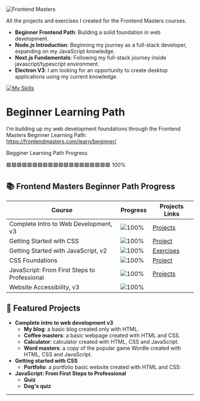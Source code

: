 ![Frontend Masters](https://static.frontendmasters.com/assets/brand/logos/full.png)

All the projects and exercises I created for the Frontend Masters courses.

- **Beginner Frontend Path**: Building a solid foundation in web development.
- **Node.js Introduction**: Beginning my journey as a full-stack developer, expanding on my JavaScript knowledge.
- **Next.js Fundamentals**: Following my full-stack journey inside javascript/typescript environment.
- **Electron V3**: I am looking for an opportunity to create desktop applications using my current knowledge.

[![My Skills](https://skillicons.dev/icons?i=html,css,js,nodejs,nextjs,t&theme=light)](https://skillicons.dev)

# Beginner Learning Path

I'm building up my web development foundations through the Frontend Masters Beginner Learning Path:
https://frontendmasters.com/learn/beginner/

Begginer Learning Path Progress

🟩🟩🟩🟩🟩🟩🟩🟩🟩🟩🟩🟩🟩🟩🟩🟩🟩🟩🟩🟩 100%

## 📚 Frontend Masters Beginner Path Progress

| Course                                       | Progress                              | Projects Links                                                                                                 |
| -------------------------------------------- | ------------------------------------- | -------------------------------------------------------------------------------------------------------------- |
| Complete Intro to Web Development, v3        | ![100%](https://progress-bar.xyz/100) | [Projects](https://github.com/Alina-02/frontend-masters/tree/main/complete-intro-to-web-development-v3)        |
| Getting Started with CSS                     | ![100%](https://progress-bar.xyz/100) | [Project](https://github.com/Alina-02/frontend-masters/tree/main/getting-started-with-css/portfolio)           |
| Getting Started with JavaScript, v2          | ![100%](https://progress-bar.xyz/100) | [Exercises](https://github.com/Alina-02/frontend-masters/tree/main/getting-started-with-javascript-v2)         |
| CSS Foundations                              | ![100%](https://progress-bar.xyz/100) | [Project](https://github.com/Alina-02/frontend-masters/tree/main/css-foundations/fem-css-foundations-main)     |
| JavaScript: From First Steps to Professional | ![100%](https://progress-bar.xyz/100) | [Projects](https://github.com/Alina-02/frontend-masters/tree/main/javascript-from-first-steps-to-professional) |
| Website Accessibility, v3                    | ![100%](https://progress-bar.xyz/100) | []()                                                                                                           |

## 🚀 Featured Projects

- **Complete intro to web development v3**
  - **My blog**: a basic blog created only with HTML.
  - **Coffee masters**: a basic webpage created with HTML and CSS.
  - **Calculator**: calculator created with HTML, CSS and JavaScript.
  - **Word masters**: a copy of the popular game Wordle created with HTML, CSS and JavaScript.
- **Getting started with CSS**
  - **Portfolio**: a portfolio basic website created with HTML and CSS:
- **JavaScript: From First Steps to Professional**
  - **Quiz**
  - **Dog's quiz**

---
